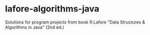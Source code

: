 # lafore-algorithms-java
Solutions for program projects from book R.Lafore "Data Structures &amp; Algorithms in Java" (2nd ed.)
